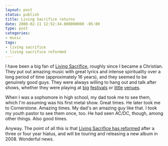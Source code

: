```yaml
---
layout: post
status: publish
title: Living Sacrifice returns
date: 2008-02-11 12:52:34.000000000 -05:00
type: post
categories:
- music
tags:
- living sacrifice
- living sacrifice reformed
---
```

I have been a big fan of <a href="http://www.livingsacrifice.com/">Living Sacrifice</a>, roughly since I became a Christian. They put out amazing music with great lyrics and intense spirituality over a long period of time (approximately 16 years), and they seemed to be genuinely good guys. They were always willing to hang out and talk after shows, whether they were playing at <a href="http://www.cornerstonefestival.com/">big</a> <a href="http://www.myspace.com/milwaukeemetalfest">festivals</a> or <a href="http://www.cafejam.com/">little</a> <a href="http://www.statemedia.com/">venues</a>.

When I was a sophomore in high school, my dad took me to see them, which I'm assuming was his first metal show. Great times. He later took me to Cornerstone. Amazing times. My dad's an amazing guy like that. I took my youth pastor to see them once, too. He had seen AC/DC, though, among other things. Also good times.

Anyway. The point of all this is that <a href="http://blog.myspace.com/index.cfm?fuseaction=blog.view&friendID=133593122&blogID=354819091">Living Sacrifice has reformed</a> after a three or four year hiatus, and will be touring and releasing a new album in 2008. Wonderful news.
